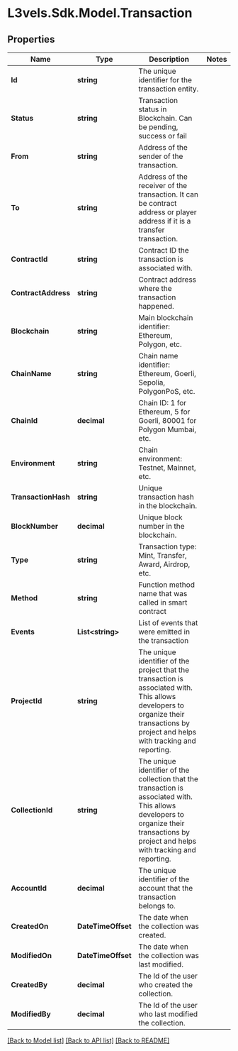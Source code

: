 # L3vels.Sdk.Model.Transaction

## Properties

Name | Type | Description | Notes
------------ | ------------- | ------------- | -------------
**Id** | **string** | The unique identifier for the transaction entity. | 
**Status** | **string** | Transaction status in Blockchain. Can be pending, success or fail | 
**From** | **string** | Address of the sender of the transaction. | 
**To** | **string** | Address of the receiver of the transaction. It can be contract address or player address if it is a transfer transaction. | 
**ContractId** | **string** | Contract ID the transaction is associated with. | 
**ContractAddress** | **string** | Contract address where the transaction happened. | 
**Blockchain** | **string** | Main blockchain identifier: Ethereum, Polygon, etc. | 
**ChainName** | **string** | Chain name identifier: Ethereum, Goerli, Sepolia, PolygonPoS, etc. | 
**ChainId** | **decimal** | Chain ID: 1 for Ethereum, 5 for Goerli, 80001 for Polygon Mumbai, etc. | 
**Environment** | **string** | Chain environment: Testnet, Mainnet, etc. | 
**TransactionHash** | **string** | Unique transaction hash in the blockchain. | 
**BlockNumber** | **decimal** | Unique block number in the blockchain. | 
**Type** | **string** | Transaction type: Mint, Transfer, Award, Airdrop, etc. | 
**Method** | **string** | Function method name that was called in smart contract | 
**Events** | **List&lt;string&gt;** | List of events that were emitted in the transaction | 
**ProjectId** | **string** | The unique identifier of the project that the transaction is associated with. This allows developers to organize their transactions by project and helps with tracking and reporting. | 
**CollectionId** | **string** | The unique identifier of the collection that the transaction is associated with. This allows developers to organize their transactions by project and helps with tracking and reporting. | 
**AccountId** | **decimal** | The unique identifier of the account that the transaction belongs to. | 
**CreatedOn** | **DateTimeOffset** | The date when the collection was created. | 
**ModifiedOn** | **DateTimeOffset** | The date when the collection was last modified. | 
**CreatedBy** | **decimal** | The Id of the user who created the collection. | 
**ModifiedBy** | **decimal** | The Id of the user who last modified the collection. | 

[[Back to Model list]](../README.md#documentation-for-models) [[Back to API list]](../README.md#documentation-for-api-endpoints) [[Back to README]](../README.md)

